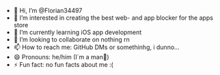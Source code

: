 - 👋 Hi, I’m @Florian34497
- 👀 I’m interested in creating the best web- and app blocker for the apps store
- 🌱 I’m currently learning iOS app development
- 💞️ I’m looking to collaborate on nothing rn
- 📫 How to reach me: GitHub DMs or somethinhg, i dunno...
- 😄 Pronouns: he/him (I´m a man🗿)
- ⚡ Fun fact: no fun facts about me :(

<!---
Florian34497/Florian34497 is a ✨ special ✨ repository because its `README.md` (this file) appears on your GitHub profile.
You can click the Preview link to take a look at your changes.
--->
